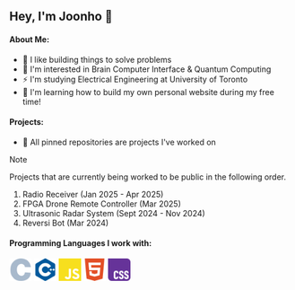 ## Hey, I'm Joonho 👋

#### About Me: 
- 🦾 I like building things to solve problems
- 🧠 I'm interested in Brain Computer Interface & Quantum Computing
- ⚡️ I'm studying Electrical Engineering at University of Toronto
- 🌱 I'm learning how to build my own personal website during my free time!

#### Projects: 
- 📌 All pinned repositories are projects I've worked on

> [!NOTE]
> Projects that are currently being worked to be public in the following order.
> 1. Radio Receiver (Jan 2025 - Apr 2025)
> 2. FPGA Drone Remote Controller (Mar 2025)
> 3. Ultrasonic Radar System (Sept 2024 - Nov 2024)
> 4. Reversi Bot (Mar 2024)

#### Programming Languages I work with: 
<p>
  <img src="./icons/c.svg" width="40" />
  <img src="./icons/cplusplus.svg" width="40" />
  <img src="./icons/javascript.svg" width="40" />
  <img src="./icons/html5.svg" width="40" />
  <img src="./icons/css.svg" width="40" />
</p>
